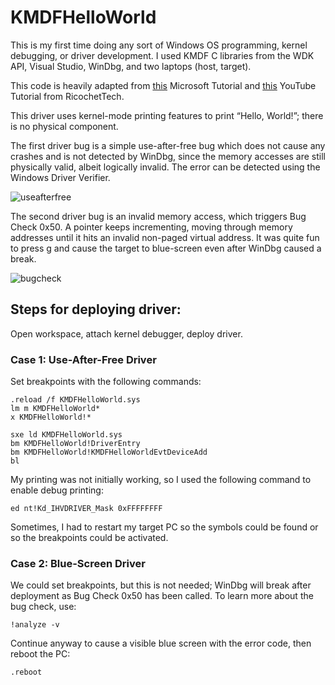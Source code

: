 # KMDFHelloWorld

This is my first time doing any sort of Windows OS programming, kernel debugging, or driver development. I used KMDF C libraries from the WDK API, Visual Studio, WinDbg, and two laptops (host, target). 

This code is heavily adapted from [this](https://learn.microsoft.com/en-us/windows-hardware/drivers/gettingstarted/writing-a-very-small-kmdf--driver) Microsoft Tutorial and [this](https://github.com/AshleyT3/tutorial-sample-code/blob/main/src/Intro-Windows-Driver-Development-and-Kernel-Debugging-Tutorial/kmdrvhw-3-multi-bug-driver/driver.c) YouTube Tutorial from RicochetTech.

This driver uses kernel-mode printing features to print “Hello, World!”; there is no physical component. 

The first driver bug is a simple use-after-free bug which does not cause any crashes and is not detected by WinDbg, since the memory accesses are still physically valid, albeit logically invalid. The error can be detected using the Windows Driver Verifier. 

![useafterfree](https://github.com/user-attachments/assets/49998b91-52e0-47f9-93d3-3d9807f84e90)

The second driver bug is an invalid memory access, which triggers Bug Check 0x50. A pointer keeps incrementing, moving through memory addresses until it hits an invalid non-paged virtual address. It was quite fun to press g and cause the target to blue-screen even after WinDbg caused a break. 

![bugcheck](https://github.com/user-attachments/assets/129f2291-db62-4f27-8eee-2de5fecd18c9)

## Steps for deploying driver:
Open workspace, attach kernel debugger, deploy driver.

### Case 1: Use-After-Free Driver
Set breakpoints with the following commands:
```
.reload /f KMDFHelloWorld.sys
lm m KMDFHelloWorld*
x KMDFHelloWorld!*

sxe ld KMDFHelloWorld.sys
bm KMDFHelloWorld!DriverEntry
bm KMDFHelloWorld!KMDFHelloWorldEvtDeviceAdd 
bl
```
My printing was not initially working, so I used the following command to enable debug printing:
```
ed nt!Kd_IHVDRIVER_Mask 0xFFFFFFFF 
```
Sometimes, I had to restart my target PC so the symbols could be found or so the breakpoints could be activated. 

### Case 2: Blue-Screen Driver
We could set breakpoints, but this is not needed; WinDbg will break after deployment as Bug Check 0x50 has been called. To learn more about the bug check, use:
```
!analyze -v
```
Continue anyway to cause a visible blue screen with the error code, then reboot the PC: 
```
.reboot
```
